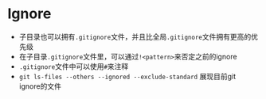 # Ignore

* 子目录也可以拥有`.gitignore`文件，并且比全局`.gitignore`文件拥有更高的优先级
* 在子目录`.gitignore`文件里，可以通过`!<pattern>`来否定之前的ignore
* `.gitignore`文件中可以使用`#`来注释
* `git ls-files --others --ignored --exclude-standard` 展现目前git ignore的文件
